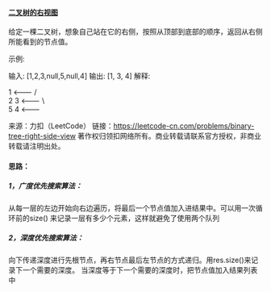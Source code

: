 #### [二叉树的右视图](https://leetcode-cn.com/problems/binary-tree-right-side-view/)

给定一棵二叉树，想象自己站在它的右侧，按照从顶部到底部的顺序，返回从右侧所能看到的节点值。

示例:

输入: [1,2,3,null,5,null,4]
输出: [1, 3, 4]
解释:

   1            <---
 /   \
2     3         <---
 \     \
  5     4       <---

来源：力扣（LeetCode）
链接：https://leetcode-cn.com/problems/binary-tree-right-side-view
著作权归领扣网络所有。商业转载请联系官方授权，非商业转载请注明出处。

#### 思路：
##### 1，广度优先搜索算法：
从每一层的左边开始向右边遍历，将最后一个节点值加入进结果中。可以用一次循环前的size()
来记录一层有多少个元素，这样就避免了使用两个队列
##### 2，深度优先搜索算法：
向下传递深度进行先根节点，再右节点最后左节点的方式递归。用res.size()来记录下一个需要的深度。
当深度等于下一个需要的深度时，把节点值加入结果列表中

